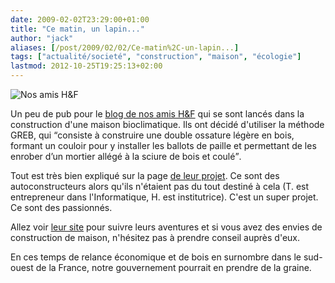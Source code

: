 ```yaml
---
date: 2009-02-02T23:29:00+01:00
title: "Ce matin, un lapin..."
author: "jack"
aliases: [/post/2009/02/02/Ce-matin%2C-un-lapin...]
tags: ["actualité/societé", "construction", "maison", "écologie"]
lastmod: 2012-10-25T19:25:13+02:00
---
```

![Nos amis H&F](http://www.cematinunlapin.com/wp-content/themes/green/images/avatar_empty.jpg)

Un peu de pub pour le [blog de nos amis H&amp;F](http://www.cematinunlapin.com) qui se sont lancés dans la construction d'une maison bioclimatique. Ils ont décidé d'utiliser la méthode GREB, qui <q>consiste à construire une double ossature légère en bois, formant un couloir pour y installer les ballots de paille et permettant de les enrober d’un mortier allégé à la sciure de bois et coulé</q>.

Tout est très bien expliqué sur la page [de leur projet](http://www.cematinunlapin.com/a-propos/). Ce sont des autoconstructeurs alors qu'ils n'étaient pas du tout destiné à cela (T. est entrepreneur dans l'Informatique, H. est institutrice). C'est un super projet. Ce sont des passionnés.

Allez voir [leur site](http://www.cematinunlapin.com) pour suivre leurs aventures et si vous avez des envies de construction de maison, n'hésitez pas à prendre conseil auprès d'eux.

En ces temps de relance économique et de bois en surnombre dans le sud-ouest de la France, notre gouvernement pourrait en prendre de la graine.
